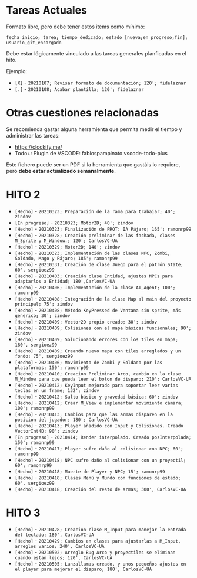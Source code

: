 # Tareas Actuales
Formato libre, pero debe tener estos items como mínimo:

`fecha_inicio; tarea; tiempo_dedicado; estado [nueva;en_progreso;fin]; usuario_git_encargado`

Debe estar lógicamente vinculado a las tareas generales planficadas en el hito.

Ejemplo:

* `[X]` - `20210107; Revisar formato de documentación; 120'; fidelaznar`
* `[.]` - `20210108; Acabar plantilla; 120'; fidelaznar`

# Otras cuestiones relacionadas
Se recomienda gastar alguna herramienta que permita medir el tiempo y administrar las tareas:

* https://clockify.me/
* Todo+: Plugin de VSCODE: fabiospampinato.vscode-todo-plus

Este fichero puede ser un PDF si la herramienta que gastáis lo requiere, pero **debe estar actualizado semanalmente**.


# HITO 2

* `[Hecho]` - `20210323; Preparación de la rama para trabajar; 40'; zindov`
* `[En progreso]` - `20210323; Motor2D; 40'; zindov`
* `[Hecho]` - `20210323; Finalización de PROT: IA Pájaro; 165'; ramonrp99`
* `[Hecho]` - `20210328; Creación preliminar de las fachada, clases M_Sprite y M_Window.; 120'; CarlosVC-UA`
* `[Hecho]` - `20210329; Motor2D; 140'; zindov`
* `[Hecho]` - `20210323; Implementación de las clases NPC, Zombi, Soldado, Mago y Pájaro; 185'; ramonrp99`
* `[Hecho]` - `20210331; Creación de clase Juego para el patrón State; 60', sergioez99`
* `[Hecho]` - `20210403; Creación clase Entidad, ajustes NPCs para adaptarlos a Entidad; 180',CarlosVC-UA`
* `[Hecho]` - `20210406; Implementación de la clase AI_Agent; 100'; ramonrp99`
* `[Hecho]` - `20210408; Integración de la clase Map al main del proyecto principal; 75'; zindov`
* `[Hecho]` - `20210408; Método KeyPressed de Ventana sin sprite, más generico; 30'; zindov`
* `[Hecho]` - `20210409; Vector2D propio creado; 30'; zindov`
* `[Hecho]` - `20210409; Colisiones con el mapa básicas funcionales; 90'; zindov`
* `[Hecho]` - `20210409; Solucionando errores con los tiles en mapa; 180', sergioez99`
* `[Hecho]` - `20210409; Creando nuevo mapa con tiles arreglados y un fondo; 75', sergioez99`
* `[Hecho]` - `20210406; Movimiento de Zombi y Soldado por las plataformas; 150'; ramonrp99`
* `[Hecho]` - `20210410; Creacion Preliminar Arco, cambio en la clase M_Window para que pueda leer el boton de disparo; 210'; CarlosVC-UA`
* `[Hecho]` - `20210412; KeyInput mejorado para soportar leer varias teclas en un frame; 132'; zindov`
* `[Hecho]` - `20210412; Salto básico y gravedad básica; 60'; zindov`
* `[Hecho]` - `20210412; Crear M_View e implementar movimiento cámara; 100'; ramonrp99`
* `[Hecho]` - `20210413; Cambios para que las armas disparen en la posicion del jugador; 180'; CarlosVC-UA`
* `[Hecho]` - `20210413; Player añadido con Input y Colisiones. Creado VectorInt4D; 90'; zindov`
* `[En progreso]` - `20210414; Render interpolado. Creado posInterpolada; 150'; ramonrp99`
* `[Hecho]` - `20210417; Player sufre daño al colisionar con NPC; 60'; ramonrp99`
* `[Hecho]` - `20210418; NPC sufre daño al colisionar con un proyectil; 60'; ramonrp99`
* `[Hecho]` - `20210418; Muerte de Player y NPC; 15'; ramonrp99`
* `[Hecho]` - `20210418; Clases Menú y Mundo con funciones de estado; 60', sergioez99`
* `[Hecho]` - `20210418; Creación del resto de armas; 300', CarlosVC-UA`

# HITO 3

* `[Hecho]` - `20210428; Creacion clase M_Input para manejar la entrada del teclado; 180', CarlosVC-UA`
* `[Hecho]` - `20210429; Cambios en clases para ajustarlas a M_Input, arreglos varios; 240', CarlosVC-UA`
* `[Hecho]` - `20210502; Arreglo Bug Arco y proyectiles se eliminan cuando estan lejos; 120', CarlosVC-UA`
* `[Hecho]` - `20210505; Lanzallamas creado, y unos pequeños ajustes en el player para mejorar el disparo; 180', CarlosVC-UA`